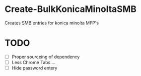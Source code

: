 # Create-BulkKonicaMinoltaSMB
Creates SMB entries for konica minolta MFP's
# TODO
- [ ] Proper sourceing of dependency
- [ ] Less Chrome Tabs....
- [ ] Hide password entery
